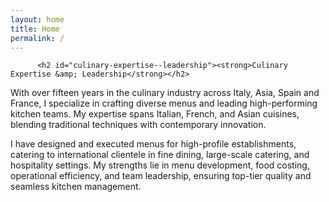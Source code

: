 ```yaml
---
layout: home
title: Home
permalink: /
---
```



<div class="col-md-8 col-md-offset-2">

          <h2 id="culinary-expertise--leadership"><strong>Culinary Expertise &amp; Leadership</strong></h2>
<p>With over fifteen years in the culinary industry across Italy, Asia, Spain and France, I specialize in crafting diverse menus and leading high-performing kitchen teams. My expertise spans Italian, French, and Asian cuisines, blending traditional techniques with contemporary innovation.</p>

<p>I have designed and executed menus for high-profile establishments, catering to international clientele in fine dining, large-scale catering, and hospitality settings. My strengths lie in menu development, food costing, operational efficiency, and team leadership, ensuring top-tier quality and seamless kitchen management.</p>
<br><br> <br>
<div>



